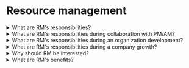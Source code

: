 # Resource management

<details>
  <summary>What are RM's responsibilities?</summary>

- Hire the right people at the right time;
- Onboarding and adaptation of newcomers;
- Help employees in professional growth;
- Work with motivation;
- Represent and protect the employees' interests;
- Compensation management;
- Information provisioning;
- Support and promote corporate culture;
- Retention process;
- Help subordinates to solve administratie issues.

</details>

<details>
  <summary>What are RM's responsibilities during collaboration with PM/AM?</summary>

- Communicate with PM/PC/TL/AM regarding subordinates progress;
- Effective project staffing;
- Succession/planning/rotation/relocation.

</details>

<details>
  <summary>What are RM's responsibilities during an organization development?</summary>

- support interactions between resource groups / units;
- build an effective organizational and managerial structure;
- develop technological and managerial expertise;
- bench management;
- long-term planning according to the GDO/BU/SP strategy.

</details>

<details>
  <summary>What are RM's responsibilities during a company growth?</summary>

- support technology management on the corporate level;
- execute company decisions within resource pool;
- engage employees in internal projects;
- working with KPIs.

</details>

<details>
  <summary>Why should RM be interested?</summary>

- career opportunities;
- access to imformation;
- ability to influence company development;
- grow people;
- build the team you want to work in.

</details>

<details>
  <summary>What are RM's benefits?</summary>

- improve and practice people management and soft skills;
- additional career opportunities;
- access to more important and valuable information;
- understand company processes and influence on them;
- more recognition opportunities;
- build your own dream team;
- influence on other employees careers.

</details>
